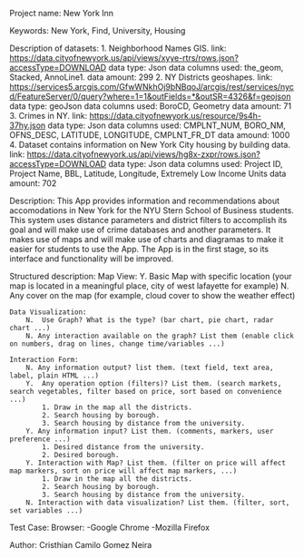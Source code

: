 
Project name:
    New York Inn

Keywords:
    New York, Find, University, Housing

Description of datasets:
    1. Neighborhood Names GIS. 
        link: https://data.cityofnewyork.us/api/views/xyye-rtrs/rows.json?accessType=DOWNLOAD
        data type: Json
        data columns used: the_geom, Stacked, AnnoLine1.
        data amount: 299
    2. NY Districts geoshapes.
        link: https://services5.arcgis.com/GfwWNkhOj9bNBqoJ/arcgis/rest/services/nycd/FeatureServer/0/query?where=1=1&outFields=*&outSR=4326&f=geojson
        data type: geoJson
        data columns used: BoroCD, Geometry
        data amount: 71
    3. Crimes in NY.
        link: https://data.cityofnewyork.us/resource/9s4h-37hy.json
        data type: Json
        data columns used: CMPLNT_NUM, BORO_NM, OFNS_DESC, LATITUDE, LONGITUDE, CMPLNT_FR_DT
        data amound: 1000
    4. Dataset contains information on New York City housing by building data.
        link: https://data.cityofnewyork.us/api/views/hg8x-zxpr/rows.json?accessType=DOWNLOAD
        data type: Json
        data columns used: Project ID, Project Name, BBL, Latitude, Longitude, Extremely Low Income Units
        data amount: 702
            

Description:
    This App provides information and recommendations about accomodations in New York for the NYU Stern School of Business students. This system uses  distance parameters and district filters to accomplish its goal and will make use of crime databases and another parameters. It makes use of maps and will make use of charts and diagramas to make it easier for students to use the App. The App is in the first stage, so its interface and functionality will be improved.

    
Structured description:
    Map View:
        Y. Basic Map with specific location (your map is located in a meaningful place, city of west lafayette for example)
        N. Any cover on the map (for example, cloud cover to show the weather effect)

    Data Visualization:
        N.  Use Graph? What is the type? (bar chart, pie chart, radar chart ...)
        N. Any interaction available on the graph? List them (enable click on numbers, drag on lines, change time/variables ...)

    Interaction Form:
        N. Any information output? list them. (text field, text area, label, plain HTML ...)
        Y.  Any operation option (filters)? List them. (search markets, search vegetables, filter based on price, sort based on convenience ...)
            1. Draw in the map all the districts.
            2. Search housing by borough.
            3. Search housing by distance from the university.
        Y. Any information input? List them. (comments, markers, user preference ...)
            1. Desired distance from the university.
            2. Desired borough.
        Y. Interaction with Map? List them. (filter on price will affect map markers, sort on price will affect map markers, ...)
            1. Draw in the map all the districts.
            2. Search housing by borough.
            3. Search housing by distance from the university.
        N. Interaction with data visualization? List them. (filter, sort, set variables ...)

Test Case:
    Browser:
        -Google Chrome
        -Mozilla Firefox

Author: Cristhian Camilo Gomez Neira

